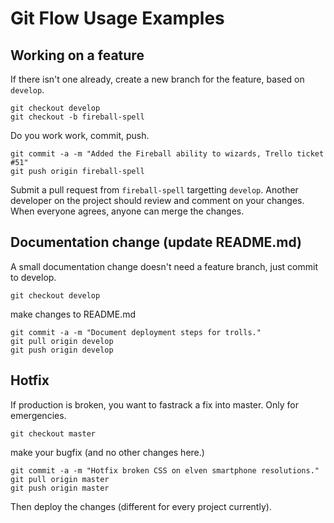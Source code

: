 # Git Flow Usage Examples

## Working on a feature

If there isn't one already, create a new branch for the feature, based on `develop`.

```
git checkout develop
git checkout -b fireball-spell
```

Do you work work, commit, push.

```
git commit -a -m "Added the Fireball ability to wizards, Trello ticket #51"
git push origin fireball-spell
```

Submit a pull request from `fireball-spell` targetting `develop`. Another developer on the project should review and comment on your changes. When everyone agrees, anyone can merge the changes.

## Documentation change (update README.md)

A small documentation change doesn't need a feature branch, just commit to develop.

```
git checkout develop
```

make changes to README.md

```
git commit -a -m "Document deployment steps for trolls."
git pull origin develop
git push origin develop
```

## Hotfix

If production is broken, you want to fastrack a fix into master. Only for emergencies.


```
git checkout master
```

make your bugfix (and no other changes here.)

```
git commit -a -m "Hotfix broken CSS on elven smartphone resolutions."
git pull origin master
git push origin master
```

Then deploy the changes (different for every project currently).

